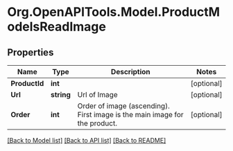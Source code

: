 # Org.OpenAPITools.Model.ProductModelsReadImage

## Properties

Name | Type | Description | Notes
------------ | ------------- | ------------- | -------------
**ProductId** | **int** |  | [optional] 
**Url** | **string** | Url of Image | [optional] 
**Order** | **int** | Order of image (ascending). First image is the main image for the product. | [optional] 

[[Back to Model list]](../README.md#documentation-for-models) [[Back to API list]](../README.md#documentation-for-api-endpoints) [[Back to README]](../README.md)

